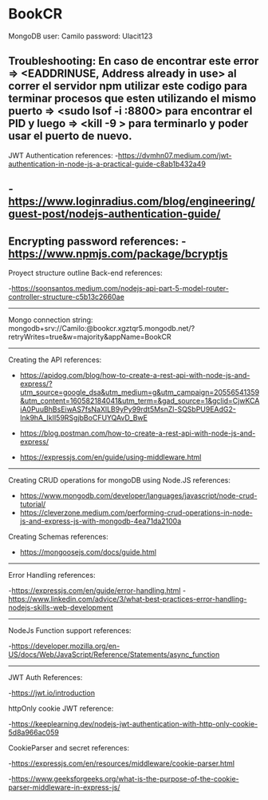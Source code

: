 # BookCR
MongoDB user: Camilo
password: Ulacit123


Troubleshooting:
En caso de encontrar este error => <EADDRINUSE, Address already in use> al correr el servidor npm utilizar este codigo para terminar procesos que esten utilizando el mismo puerto => <sudo lsof -i :8800> para encontrar el PID y luego => <kill -9 <PID>> para terminarlo y poder usar el puerto de nuevo. 
----------------------------------------------------------------
JWT Authentication references:
-https://dvmhn07.medium.com/jwt-authentication-in-node-js-a-practical-guide-c8ab1b432a49

-https://www.loginradius.com/blog/engineering/guest-post/nodejs-authentication-guide/
----------------------------------------------------------------
Encrypting password references:
-https://www.npmjs.com/package/bcryptjs
----------------------------------------------------------------
Proyect structure outline Back-end references:

-https://soonsantos.medium.com/nodejs-api-part-5-model-router-controller-structure-c5b13c2660ae

----------------------------------------------------------------
Mongo connection string: mongodb+srv://Camilo:<password>@bookcr.xgztqr5.mongodb.net/?retryWrites=true&w=majority&appName=BookCR

------------------------------------------------------------------------
Creating the API references:

- https://apidog.com/blog/how-to-create-a-rest-api-with-node-js-and-express/?utm_source=google_dsa&utm_medium=g&utm_campaign=20556541359&utm_content=160582184041&utm_term=&gad_source=1&gclid=CjwKCAiA0PuuBhBsEiwAS7fsNaXlLB9yPy99rdt5MsnZl-SQSbPU9EAdG2-lnk9hA_IkII59RSgjbBoCFUYQAvD_BwE

- https://blog.postman.com/how-to-create-a-rest-api-with-node-js-and-express/

- https://expressjs.com/en/guide/using-middleware.html

--------------------------------------------------------------------------
Creating CRUD operations for mongoDB using Node.JS references:

- https://www.mongodb.com/developer/languages/javascript/node-crud-tutorial/
- https://cleverzone.medium.com/performing-crud-operations-in-node-js-and-express-js-with-mongodb-4ea71da2100a

Creating Schemas references: 

- https://mongoosejs.com/docs/guide.html

----------------------------------------------------------------
Error Handling references:

-https://expressjs.com/en/guide/error-handling.html
-https://www.linkedin.com/advice/3/what-best-practices-error-handling-nodejs-skills-web-development

-----------------------------------------------------------------
NodeJs Function support references:

-https://developer.mozilla.org/en-US/docs/Web/JavaScript/Reference/Statements/async_function

-----------------------------------------------------------------
JWT Auth References:

-https://jwt.io/introduction

httpOnly cookie JWT reference:

-https://keeplearning.dev/nodejs-jwt-authentication-with-http-only-cookie-5d8a966ac059

CookieParser and secret references: 

-https://expressjs.com/en/resources/middleware/cookie-parser.html

-https://www.geeksforgeeks.org/what-is-the-purpose-of-the-cookie-parser-middleware-in-express-js/